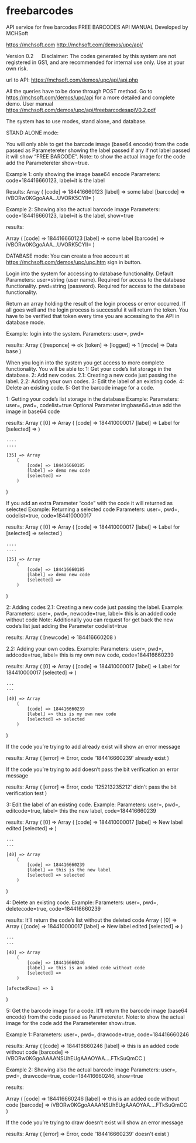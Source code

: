 # freebarcodes
API service for free barcodes
FREE BARCODES API MANUAL
Developed by MCHSoft 
 
https://mchsoft.com
                     http://mchsoft.com/demos/upc/api/


                                      



Version 0.2
 
Disclaimer: The codes generated by this system are not registered in GS1, and are recommended for internal use only. Use at your own risk.

url to API: https://mchsoft.com/demos/upc/api/api.php

All the queries have to be done through POST method.
Go to https://mchsoft.com/demos/upc/api for a more detailed and complete demo.
User manual https://mchsoft.com/demos/upc/api/freebarcodesapiV0.2.pdf

The system has to use modes, stand alone, and database.

STAND ALONE  mode:

You will only able to get the barcode image (base64 encode) from the code passed as Parametereter showing the label passed if any if not label passed it will show “FREE BARCODE”.
Note: to show the actual image for the code add the Parametereter show=true.

Example 1: only showing the image base64 encode
Parameters: code=184416660123, label=it is the label

Results:
Array
(
    [code] => 184416660123
    [label] => some label
    [barcode] => iVBORw0KGgoAAA...UVORK5CYII=
)

Example 2: Showing also the actual barcode image 
Parameters: code=184416660123, label=it is the label, show=true

results:

 
Array
(
    [code] => 184416660123
    [label] => some label
    [barcode] => iVBORw0KGgoAAA...UVORK5CYII=
)


DATABASE mode:
You can create a free account at https://mchsoft.com/demos/upc/upc.htm sign in button.

Login into the system for accessing to database functionality.
Default Parameters:
user=string (user name). Required for access to the database functionality.
pwd=string (password). Required for access to the database functionality.

Return an array holding the result of the login process or error occurred.
If all goes well and the login process is successful it will return the token.
You have to be verified that token every time you are accessing to the API in database mode.

Example: login into the system.
Parameters: user=<username>, pwd=<password>

results:
Array
(
    [responce] => ok
    [token] => <yourtoken>
    [logged] => 1
    [mode] => Data base
)

When you login into the system you get access to more complete functionality.
You will be able to:
1: Get your code’s list storage in the database.
2: Add new codes.
	2.1: Creating a new code just passing the label.
	2.2: Adding your own codes.
3: Edit the label of an existing code.
4: Delete an existing code.
5: Get the barcode image for a code.

1: Getting your code’s list storage in the database
Example: 
Parameters: user=<username>, pwd=<password>, codelist=true 
Optional Parameter imgbase64=true add the image in base64 code

results:
Array
(
    [0] => Array
        (
            [code] => 184410000017
            [label] => Label for
            [selected] => 
        )

    ....
	....

    [35] => Array
        (
            [code] => 184416660185
            [label] => demo new code
            [selected] => 
        )

)

If you add an extra Parameter “code” with the code it will returned as selected
Example: Returning a selected code 
Parameters: user=<username>, pwd=<password>, codelist=true, code=184410000017


results:
Array
(
    [0] => Array
        (
            [code] => 184410000017
            [label] => Label for
            [selected] => selected
        )

    ....
	....

    [35] => Array
        (
            [code] => 184416660185
            [label] => demo new code
            [selected] => 
        )

)


2: Adding codes
2.1: Creating a new code just passing the label.
Example: 
Parameters: user=<username>, pwd=<password>, newcode=true, label= this is an added code without code
Note: Additionally you can request for get back the new code’s list just adding the Parameter codelist=true
 

results:
Array
(
    [newcode] => 184416660208
)

2.2: Adding your own codes.
Example:
Parameters: user=<username>, pwd=<password>, addcode=true, label= this is my own new code, code=184416660239
 
results:
Array
(
    [0] => Array
        (
            [code] => 184410000017
            [label] => Label for 184410000017
            [selected] => 
        )

    ...
	...
	
    [40] => Array
        (
            [code] => 184416660239
            [label] => this is my own new code
            [selected] => selected
        )
)

If the code you’re trying to add already exist will show an error message

results:
Array
(
    [error] => Error, code '184416660239' already exist
)

If the code you’re trying to add doesn’t pass the bit verification an error message 

results:
Array
(
    [error] => Error, code '125213235212' didn't pass the bit verification test
)


3: Edit the label of an existing code.
Example: 
Parameters: user=<username>, pwd=<password>, editcode=true, label= this the new label, code=184416660239

results:
Array
(
    [0] => Array
        (
            [code] => 184410000017
            [label] => New label edited
            [selected] => 
        )

	...
	...
	
    [40] => Array
        (
            [code] => 184416660239
            [label] => this is the new label
            [selected] => selected
        )

)




4: Delete an existing code.
Example: 
Parameters: user=<username>, pwd=<password>, deletecode=true, code=184416660239

results: It’ll return the code’s list without the deleted code
Array
(
    [0] => Array
        (
            [code] => 184410000017
            [label] => New label edited
            [selected] => 
        )

	...
	...
	
    [40] => Array
        (
            [code] => 184416660246
            [label] => this is an added code without code
            [selected] => 
        )

    [afectedRows] => 1

)

5: Get the barcode image for a code.
It’ll return the barcode image (base64 encode) from the code passed as Parametereter. 
Note: to show the actual image for the code add the Parametereter show=true.

Example 1: 
Parameters: user=<username>, pwd=<password>, drawcode=true, code=184416660246

results: 
Array
(
    [code] => 184416660246
    [label] => this is an added code without code
    [barcode] => iVBORw0KGgoAAAANSUhEUgAAAOYAA....FTkSuQmCC
)

Example 2: Showing also the actual barcode image
Parameters: user=<username>, pwd=<password>, drawcode=true, code=184416660246, show=true

results: 

 


Array
(
    [code] => 184416660246
    [label] => this is an added code without code
    [barcode] => iVBORw0KGgoAAAANSUhEUgAAAOYAA....FTkSuQmCC
)

If the code you’re trying to draw doesn’t exist will show an error message

results:
Array
(
    [error] => Error, code '184416660239' doesn't exist
)
